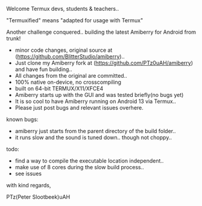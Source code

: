 Welcome Termux devs, students & teachers..

"Termuxified" means "adapted for usage with Termux"

Another challenge conquered.. building the latest Amiberry for Android from trunk!

- minor code changes, original source at (https://github.com/BlitterStudio/amiberry)..
- Just clone my Amiberry fork at (https://github.com/PTz0uAH/amiberry) and have fun building..
- All changes from the original are committed..
- 100% native on-device, no crosscompiling
- built on 64-bit TERMUX/X11/XFCE4
- Amiberry starts up with the GUI and was tested briefly(no bugs yet)
- It is so cool to have Amiberry running on Android 13 via Termux..
- Please just post bugs and relevant issues overhere.

known bugs:
- amiberry just starts from the parent directory of the build folder..
- it runs slow and the sound is tuned down.. though not choppy..

todo:
- find a way to compile the executable location independent..
- make use of 8 cores during the slow build process..
- see issues

with kind regards,

PTz(Peter Slootbeek)uAH
